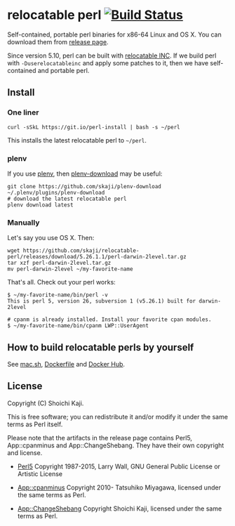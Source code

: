 # relocatable perl [![Build Status](https://api.travis-ci.org/skaji/relocatable-perl.svg?branch=master)](https://travis-ci.org/skaji/relocatable-perl)

Self-contained, portable perl binaries for x86-64 Linux and OS X.
You can download them from [release page](https://github.com/skaji/relocatable-perl/releases).

Since version 5.10, perl can be built with [relocatable INC](https://metacpan.org/pod/release/XSAWYERX/perl-5.26.0/pod/perl5100delta.pod#Relocatable-installations).
If we build perl with `-Duserelocatableinc` and apply some patches to it,
then we have self-contained and portable perl.

## Install

### One liner

    curl -sSkL https://git.io/perl-install | bash -s ~/perl

This installs the latest relocatable perl to `~/perl`.

### plenv

If you use [plenv](https://github.com/tokuhirom/plenv),
then [plenv-download](https://github.com/skaji/plenv-download) may be useful:

    git clone https://github.com/skaji/plenv-download ~/.plenv/plugins/plenv-download
    # download the latest relocatable perl
    plenv download latest

### Manually

Let's say you use OS X. Then:

    wget https://github.com/skaji/relocatable-perl/releases/download/5.26.1.1/perl-darwin-2level.tar.gz
    tar xzf perl-darwin-2level.tar.gz
    mv perl-darwin-2level ~/my-favorite-name

That's all. Check out your perl works:

    $ ~/my-favorite-name/bin/perl -v
    This is perl 5, version 26, subversion 1 (v5.26.1) built for darwin-2level

    # cpanm is already installed. Install your favorite cpan modules.
    $ ~/my-favorite-name/bin/cpanm LWP::UserAgent

## How to build relocatable perls by yourself

See [mac.sh](https://github.com/skaji/relocatable-perl/blob/master/mac.sh),
[Dockerfile](https://github.com/skaji/relocatable-perl/blob/master/Dockerfile) and
[Docker Hub](https://hub.docker.com/r/skaji/relocatable-perl/).

## License

Copyright (C) Shoichi Kaji.

This is free software; you can redistribute it and/or modify it under the same terms as Perl itself.

Please note that the artifacts in the release page contains
Perl5, App::cpanminus and App::ChangeShebang.
They have their own copyright and license.

* [Perl5](https://www.perl.org/)
Copyright 1987-2015, Larry Wall, GNU General Public License or Artistic License

* [App::cpanminus](https://github.com/miyagawa/cpanminus)
Copyright 2010- Tatsuhiko Miyagawa, licensed under the same terms as Perl.

* [App::ChangeShebang](https://github.com/skaji/change-shebang)
Copyright Shoichi Kaji, licensed under the same terms as Perl.
